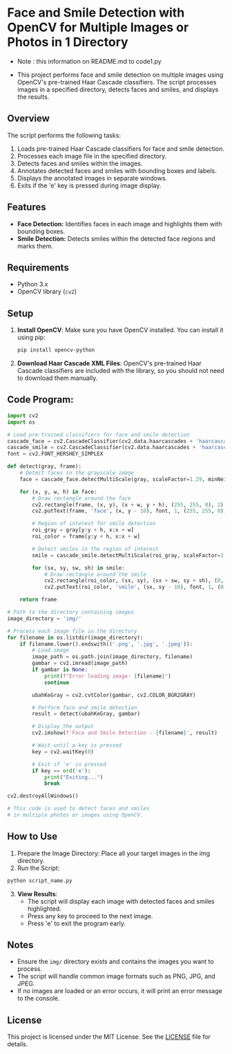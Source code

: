 # Face and Smile Detection with OpenCV for Multiple Images or Photos in 1 Directory

- Note : this information on README.md to code1.py

- This project performs face and smile detection on multiple images using OpenCV's pre-trained Haar Cascade classifiers. The script processes images in a specified directory, detects faces and smiles, and displays the results.

## Overview

The script performs the following tasks:

1. Loads pre-trained Haar Cascade classifiers for face and smile detection.
2. Processes each image file in the specified directory.
3. Detects faces and smiles within the images.
4. Annotates detected faces and smiles with bounding boxes and labels.
5. Displays the annotated images in separate windows.
6. Exits if the 'e' key is pressed during image display.

## Features

- **Face Detection:** Identifies faces in each image and highlights them with bounding boxes.
- **Smile Detection:** Detects smiles within the detected face regions and marks them.

## Requirements

- Python 3.x
- OpenCV library (`cv2`)

## Setup

1. **Install OpenCV**: Make sure you have OpenCV installed. You can install it using pip:

   ```bash
   pip install opencv-python
   ```

2. **Download Haar Cascade XML Files**: OpenCV's pre-trained Haar Cascade classifiers are included with the library, so you should not need to download them manually.

## Code Program:

```python
import cv2
import os

# Load pre-trained classifiers for face and smile detection
cascade_face = cv2.CascadeClassifier(cv2.data.haarcascades + 'haarcascade_frontalface_default.xml')
cascade_smile = cv2.CascadeClassifier(cv2.data.haarcascades + 'haarcascade_smile.xml')
font = cv2.FONT_HERSHEY_SIMPLEX

def detect(gray, frame):
    # Detect faces in the grayscale image
    face = cascade_face.detectMultiScale(gray, scaleFactor=1.29, minNeighbors=6)

    for (x, y, w, h) in face:
        # Draw rectangle around the face
        cv2.rectangle(frame, (x, y), (x + w, y + h), (255, 255, 0), 2)
        cv2.putText(frame, 'face', (x, y - 10), font, 1, (255, 255, 0), 2)

        # Region of interest for smile detection
        roi_gray = gray[y:y + h, x:x + w]
        roi_color = frame[y:y + h, x:x + w]

        # Detect smiles in the region of interest
        smile = cascade_smile.detectMultiScale(roi_gray, scaleFactor=1.3, minNeighbors=25)

        for (sx, sy, sw, sh) in smile:
            # Draw rectangle around the smile
            cv2.rectangle(roi_color, (sx, sy), (sx + sw, sy + sh), (0, 255, 255), 2)
            cv2.putText(roi_color, 'smile', (sx, sy - 10), font, 1, (0, 255, 255), 2)

    return frame

# Path to the directory containing images
image_directory = 'img/'

# Process each image file in the directory
for filename in os.listdir(image_directory):
    if filename.lower().endswith(('.png', '.jpg', '.jpeg')):
        # Load image
        image_path = os.path.join(image_directory, filename)
        gambar = cv2.imread(image_path)
        if gambar is None:
            print(f"Error loading image: {filename}")
            continue

        ubahKeGray = cv2.cvtColor(gambar, cv2.COLOR_BGR2GRAY)

        # Perform face and smile detection
        result = detect(ubahKeGray, gambar)

        # Display the output
        cv2.imshow(f'Face and Smile Detection - {filename}', result)

        # Wait until a key is pressed
        key = cv2.waitKey(0)

        # Exit if 'e' is pressed
        if key == ord('e'):
            print("Exiting...")
            break

cv2.destroyAllWindows()

# This code is used to detect faces and smiles
# in multiple photos or images using OpenCV.

```

## How to Use

1. Prepare the Image Directory: Place all your target images in the img directory.
2. Run the Script:

```bash
python script_name.py
```

3. **View Results**:
   - The script will display each image with detected faces and smiles highlighted.
   - Press any key to proceed to the next image.
   - Press 'e' to exit the program early.

## Notes

- Ensure the `img/` directory exists and contains the images you want to process.
- The script will handle common image formats such as PNG, JPG, and JPEG.
- If no images are loaded or an error occurs, it will print an error message to the console.

## License

This project is licensed under the MIT License. See the [LICENSE](LICENSE) file for details.
